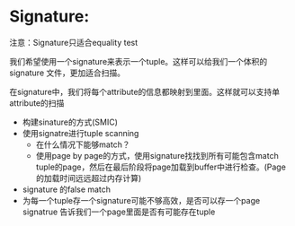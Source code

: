 # Signature:

注意：Signature只适合equality test

我们希望使用一个signature来表示一个tuple。这样可以给我们一个体积的signature 文件，更加适合扫描。

在signature中，我们将每个attribute的信息都映射到里面。这样就可以支持单attribute的扫描

* 构建sinature的方式(SMIC)
* 使用signatre进行tuple scanning
  * 在什么情况下能够match？
  * 使用page by page的方式，使用signature找找到所有可能包含match tuple的page，然后在最后阶段将page加载到buffer中进行检查。(Page的加载时间远远超过内存计算)
* signature 的false match
* 为每一个tuple存一个signature可能不够高效，是否可以存一个page signatrue 告诉我们一个page里面是否有可能存在tuple
